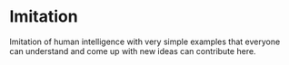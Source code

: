 # Imitation
Imitation of human intelligence with very simple examples that everyone can understand and come up with new ideas can contribute here.
